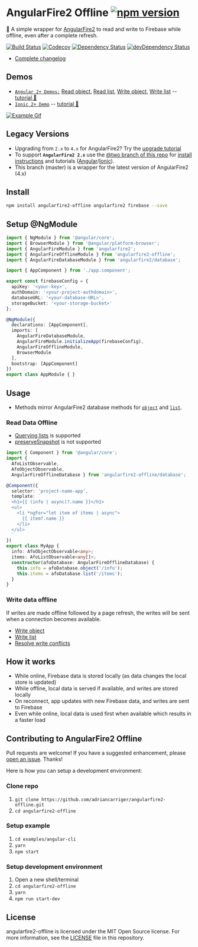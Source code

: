 # AngularFire2 Offline [![npm version](https://badge.fury.io/js/angularfire2-offline.svg)](https://badge.fury.io/js/angularfire2-offline)

🔌 A simple wrapper for [AngularFire2](https://github.com/angular/angularfire2) to read and write to Firebase while offline, even after a complete refresh.

[![Build Status](http://img.shields.io/travis/adriancarriger/angularfire2-offline/master.svg?maxAge=60)](https://travis-ci.org/adriancarriger/angularfire2-offline)
[![Codecov](https://img.shields.io/codecov/c/github/adriancarriger/angularfire2-offline/master.svg?maxAge=60)](https://codecov.io/gh/adriancarriger/angularfire2-offline)
[![Dependency Status](https://img.shields.io/david/adriancarriger/angularfire2-offline/master.svg?maxAge=60)](https://david-dm.org/adriancarriger/angularfire2-offline)
[![devDependency Status](https://img.shields.io/david/dev/adriancarriger/angularfire2-offline/master.svg?maxAge=60)](https://david-dm.org/adriancarriger/angularfire2-offline?type=dev)

- [Complete changelog](https://github.com/adriancarriger/angularfire2-offline/releases)

## Demos

- [`Angular 2+ Demos:`](https://angularfire2-offline.firebaseapp.com/) [Read object](https://angularfire2-offline.firebaseapp.com/read-object), [Read list](https://angularfire2-offline.firebaseapp.com/read-list), [Write object](https://angularfire2-offline.firebaseapp.com/write-object), [Write list](https://angularfire2-offline.firebaseapp.com/write-list) -- [tutorial 📗](https://github.com/adriancarriger/angularfire2-offline/tree/master/examples/angular-cli#angular-cli-offline-tutorial-)
- [`Ionic 2+ Demo`](https://ionic-pwa-ad85b.firebaseapp.com) -- [tutorial 📘](https://github.com/adriancarriger/angularfire2-offline/tree/master/examples/ionic#ionic-offline-tutorial-)

[![Example Gif](https://raw.githubusercontent.com/adriancarriger/angularfire2-offline/master/images/example.gif)](https://angularfire2-offline.firebaseapp.com/write-list)

## Legacy Versions

- Upgrading from `2.x` to `4.x` for AngularFire2? Try the [upgrade tutorial](https://github.com/adriancarriger/angularfire2-offline/blob/master/docs/version-4-upgrade.md)
- To support **`AngularFire2 2.x`** use the [@two branch of this repo](https://github.com/adriancarriger/angularfire2-offline/tree/two) for [install instructions](https://github.com/adriancarriger/angularfire2-offline/tree/two#install) and tutorials ([Angular](https://github.com/adriancarriger/angularfire2-offline/tree/two/examples/angular-cli#angular-cli-offline-tutorial-)/[Ionic](https://github.com/adriancarriger/angularfire2-offline/tree/two/examples/ionic#ionic-offline-tutorial-)).
- This branch (master) is a wrapper for the latest version of AngularFire2 (4.x)

## Install

```bash
npm install angularfire2-offline angularfire2 firebase --save
```

## Setup @NgModule

```ts
import { NgModule } from '@angular/core';
import { BrowserModule } from '@angular/platform-browser';
import { AngularFireModule } from 'angularfire2';
import { AngularFireOfflineModule } from 'angularfire2-offline';
import { AngularFireDatabaseModule } from 'angularfire2/database';

import { AppComponent } from './app.component';

export const firebaseConfig = {
  apiKey: '<your-key>',
  authDomain: '<your-project-authdomain>',
  databaseURL: '<your-database-URL>',
  storageBucket: '<your-storage-bucket>'
};

@NgModule({
  declarations: [AppComponent],
  imports: [
    AngularFireDatabaseModule,
    AngularFireModule.initializeApp(firebaseConfig),
    AngularFireOfflineModule,
    BrowserModule
  ],
  bootstrap: [AppComponent]
})
export class AppModule { }
```

## Usage

- Methods mirror AngularFire2 database methods for [`object`](https://github.com/angular/angularfire2/blob/master/docs/2-retrieving-data-as-objects.md#retrieve-data) and [`list`](https://github.com/angular/angularfire2/blob/master/docs/3-retrieving-data-as-lists.md#retrieve-data).

### Read Data Offline

- [Querying lists](https://github.com/angular/angularfire2/blob/master/docs/4-querying-lists.md) is supported
- [preserveSnapshot](https://github.com/angular/angularfire2/blob/master/docs/2-retrieving-data-as-objects.md#retrieving-the-snapshot) is not supported

```ts
import { Component } from '@angular/core';
import {
  AfoListObservable,
  AfoObjectObservable,
  AngularFireOfflineDatabase } from 'angularfire2-offline/database';

@Component({
  selector: 'project-name-app',
  template: `
  <h1>{{ (info | async)?.name }}</h1>
  <ul>
    <li *ngFor="let item of items | async">
      {{ item?.name }}
    </li>
  </ul>
  `
})
export class MyApp {
  info: AfoObjectObservable<any>;
  items: AfoListObservable<any[]>;
  constructor(afoDatabase: AngularFireOfflineDatabase) {
    this.info = afoDatabase.object('/info');
    this.items = afoDatabase.list('/items');
  }
}
```

### Write data offline

If writes are made offline followed by a page refresh, the writes will be sent when a connection becomes available.

- [Write object](https://angularfire2-offline.firebaseapp.com/write-object)
- [Write list](https://angularfire2-offline.firebaseapp.com/write-list)
- [Resolve write conflicts](https://angularfire2-offline.firebaseapp.com/write-conflicts/messages)

## How it works

- While online, Firebase data is stored locally (as data changes the local store is updated)
- While offline, local data is served if available, and writes are stored locally
- On reconnect, app updates with new Firebase data, and writes are sent to Firebase
- Even while online, local data is used first when available which results in a faster load

## Contributing to AngularFire2 Offline

Pull requests are welcome! If you have a suggested enhancement, please [open an issue](https://github.com/adriancarriger/angularfire2-offline/issues/new). Thanks!

Here is how you can setup a development environment:

### Clone repo

1. `git clone https://github.com/adriancarriger/angularfire2-offline.git`
1. `cd angularfire2-offline`

### Setup example

1. `cd examples/angular-cli`
1. `yarn`
1. `npm start`

### Setup development environment

1. Open a new shell/terminal
1. `cd angularfire2-offline`
1. `yarn`
1. `npm run start-dev`

## License

angularfire2-offline is licensed under the MIT Open Source license. For more information, see the [LICENSE](LICENSE) file in this repository.
